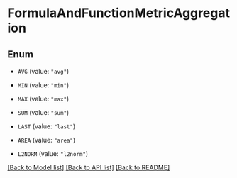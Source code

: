 # FormulaAndFunctionMetricAggregation

## Enum


* `AVG` (value: `"avg"`)

* `MIN` (value: `"min"`)

* `MAX` (value: `"max"`)

* `SUM` (value: `"sum"`)

* `LAST` (value: `"last"`)

* `AREA` (value: `"area"`)

* `L2NORM` (value: `"l2norm"`)


[[Back to Model list]](../README.md#documentation-for-models) [[Back to API list]](../README.md#documentation-for-api-endpoints) [[Back to README]](../README.md)


